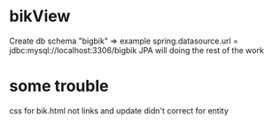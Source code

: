 # bikView
Create db schema "bigbik" => example spring.datasource.url = jdbc:mysql://localhost:3306/bigbik
JPA will doing the rest of the work
# some trouble
css for bik.html not links and update didn't correct for entity
